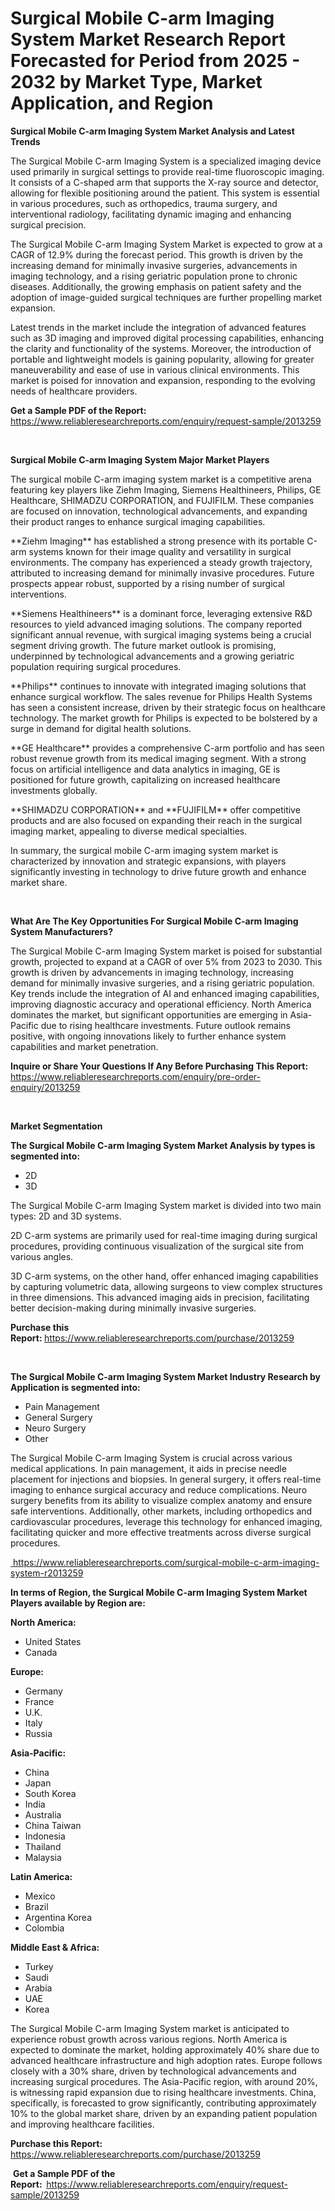 <p><h1>Surgical Mobile C-arm Imaging System Market Research Report Forecasted for Period from 2025 -  2032 by Market Type, Market Application, and Region</h1></p><p><strong>Surgical Mobile C-arm Imaging System Market Analysis and Latest Trends</strong></p>
<p><p>The Surgical Mobile C-arm Imaging System is a specialized imaging device used primarily in surgical settings to provide real-time fluoroscopic imaging. It consists of a C-shaped arm that supports the X-ray source and detector, allowing for flexible positioning around the patient. This system is essential in various procedures, such as orthopedics, trauma surgery, and interventional radiology, facilitating dynamic imaging and enhancing surgical precision.</p><p>The Surgical Mobile C-arm Imaging System Market is expected to grow at a CAGR of 12.9% during the forecast period. This growth is driven by the increasing demand for minimally invasive surgeries, advancements in imaging technology, and a rising geriatric population prone to chronic diseases. Additionally, the growing emphasis on patient safety and the adoption of image-guided surgical techniques are further propelling market expansion. </p><p>Latest trends in the market include the integration of advanced features such as 3D imaging and improved digital processing capabilities, enhancing the clarity and functionality of the systems. Moreover, the introduction of portable and lightweight models is gaining popularity, allowing for greater maneuverability and ease of use in various clinical environments. This market is poised for innovation and expansion, responding to the evolving needs of healthcare providers.</p></p>
<p><strong>Get a Sample PDF of the Report:&nbsp;</strong> <a href="https://www.reliableresearchreports.com/enquiry/request-sample/2013259?utm_campaign=16&utm_medium=2&utm_source=Github&utm_content=ia&utm_term=16042025&utm_id=surgical-mobile-c-arm-imaging-system">https://www.reliableresearchreports.com/enquiry/request-sample/2013259</a></p>
<p>&nbsp;</p>
<p><strong>Surgical Mobile C-arm Imaging System Major Market Players</strong></p>
<p><p>The surgical mobile C-arm imaging system market is a competitive arena featuring key players like Ziehm Imaging, Siemens Healthineers, Philips, GE Healthcare, SHIMADZU CORPORATION, and FUJIFILM. These companies are focused on innovation, technological advancements, and expanding their product ranges to enhance surgical imaging capabilities.</p><p>**Ziehm Imaging** has established a strong presence with its portable C-arm systems known for their image quality and versatility in surgical environments. The company has experienced a steady growth trajectory, attributed to increasing demand for minimally invasive procedures. Future prospects appear robust, supported by a rising number of surgical interventions.</p><p>**Siemens Healthineers** is a dominant force, leveraging extensive R&D resources to yield advanced imaging solutions. The company reported significant annual revenue, with surgical imaging systems being a crucial segment driving growth. The future market outlook is promising, underpinned by technological advancements and a growing geriatric population requiring surgical procedures.</p><p>**Philips** continues to innovate with integrated imaging solutions that enhance surgical workflow. The sales revenue for Philips Health Systems has seen a consistent increase, driven by their strategic focus on healthcare technology. The market growth for Philips is expected to be bolstered by a surge in demand for digital health solutions.</p><p>**GE Healthcare** provides a comprehensive C-arm portfolio and has seen robust revenue growth from its medical imaging segment. With a strong focus on artificial intelligence and data analytics in imaging, GE is positioned for future growth, capitalizing on increased healthcare investments globally.</p><p>**SHIMADZU CORPORATION** and **FUJIFILM** offer competitive products and are also focused on expanding their reach in the surgical imaging market, appealing to diverse medical specialties.</p><p>In summary, the surgical mobile C-arm imaging system market is characterized by innovation and strategic expansions, with players significantly investing in technology to drive future growth and enhance market share.</p></p>
<p>&nbsp;</p>
<p><strong>What Are The Key Opportunities For Surgical Mobile C-arm Imaging System Manufacturers?</strong></p>
<p><p>The Surgical Mobile C-arm Imaging System market is poised for substantial growth, projected to expand at a CAGR of over 5% from 2023 to 2030. This growth is driven by advancements in imaging technology, increasing demand for minimally invasive surgeries, and a rising geriatric population. Key trends include the integration of AI and enhanced imaging capabilities, improving diagnostic accuracy and operational efficiency. North America dominates the market, but significant opportunities are emerging in Asia-Pacific due to rising healthcare investments. Future outlook remains positive, with ongoing innovations likely to further enhance system capabilities and market penetration.</p></p>
<p><strong>Inquire or Share Your Questions If Any Before Purchasing This Report:</strong> <a href="https://www.reliableresearchreports.com/enquiry/pre-order-enquiry/2013259?utm_campaign=16&utm_medium=2&utm_source=Github&utm_content=ia&utm_term=16042025&utm_id=surgical-mobile-c-arm-imaging-system">https://www.reliableresearchreports.com/enquiry/pre-order-enquiry/2013259</a></p>
<p>&nbsp;</p>
<p><strong>Market Segmentation</strong></p>
<p><strong>The Surgical Mobile C-arm Imaging System Market Analysis by types is segmented into:</strong></p>
<p><ul><li>2D</li><li>3D</li></ul></p>
<p><p>The Surgical Mobile C-arm Imaging System market is divided into two main types: 2D and 3D systems. </p><p>2D C-arm systems are primarily used for real-time imaging during surgical procedures, providing continuous visualization of the surgical site from various angles. </p><p>3D C-arm systems, on the other hand, offer enhanced imaging capabilities by capturing volumetric data, allowing surgeons to view complex structures in three dimensions. This advanced imaging aids in precision, facilitating better decision-making during minimally invasive surgeries.</p></p>
<p><strong>Purchase this Report:&nbsp;</strong><a href="https://www.reliableresearchreports.com/purchase/2013259?utm_campaign=16&utm_medium=2&utm_source=Github&utm_content=ia&utm_term=16042025&utm_id=surgical-mobile-c-arm-imaging-system">https://www.reliableresearchreports.com/purchase/2013259</a></p>
<p>&nbsp;</p>
<p><strong>The Surgical Mobile C-arm Imaging System Market Industry Research by Application is segmented into:</strong></p>
<p><ul><li>Pain Management</li><li>General Surgery</li><li>Neuro Surgery</li><li>Other</li></ul></p>
<p><p>The Surgical Mobile C-arm Imaging System is crucial across various medical applications. In pain management, it aids in precise needle placement for injections and biopsies. In general surgery, it offers real-time imaging to enhance surgical accuracy and reduce complications. Neuro surgery benefits from its ability to visualize complex anatomy and ensure safe interventions. Additionally, other markets, including orthopedics and cardiovascular procedures, leverage this technology for enhanced imaging, facilitating quicker and more effective treatments across diverse surgical procedures.</p></p>
<p><a href="https://www.reliableresearchreports.com/surgical-mobile-c-arm-imaging-system-r2013259?utm_campaign=16&utm_medium=2&utm_source=Github&utm_content=ia&utm_term=16042025&utm_id=surgical-mobile-c-arm-imaging-system">&nbsp;https://www.reliableresearchreports.com/surgical-mobile-c-arm-imaging-system-r2013259</a></p>
<p><strong>In terms of Region, the Surgical Mobile C-arm Imaging System Market Players available by Region are:</strong></p>
<p>
    <p> <strong> North America: </strong>
        <ul>
            <li>United States</li>
            <li>Canada</li>
        </ul>
        </p> 
    <p> <strong> Europe: </strong>
        <ul>
            <li>Germany</li>
            <li>France</li>
            <li>U.K.</li>
            <li>Italy</li>
            <li>Russia</li>
        </ul>
        </p> 
    <p> <strong> Asia-Pacific: </strong>
        <ul>
            <li>China</li>
            <li>Japan</li>
            <li>South Korea</li>
            <li>India</li>
            <li>Australia</li>
            <li>China Taiwan</li>
            <li>Indonesia</li>
            <li>Thailand</li>
            <li>Malaysia</li>
        </ul>
        </p> 
    <p> <strong> Latin America: </strong>
        <ul>
            <li>Mexico</li>
            <li>Brazil</li>
            <li>Argentina Korea</li>
            <li>Colombia</li>
        </ul>
        </p> 
    <p> <strong> Middle East & Africa: </strong>
        <ul>
            <li>Turkey</li>
            <li>Saudi</li>
            <li>Arabia</li>
            <li>UAE</li>
            <li>Korea</li>
        </ul>
    </p>
    </p>
<p><p>The Surgical Mobile C-arm Imaging System market is anticipated to experience robust growth across various regions. North America is expected to dominate the market, holding approximately 40% share due to advanced healthcare infrastructure and high adoption rates. Europe follows closely with a 30% share, driven by technological advancements and increasing surgical procedures. The Asia-Pacific region, with around 20%, is witnessing rapid expansion due to rising healthcare investments. China, specifically, is forecasted to grow significantly, contributing approximately 10% to the global market share, driven by an expanding patient population and improving healthcare facilities.</p></p>
<p><strong>Purchase this Report: </strong><a href="https://www.reliableresearchreports.com/purchase/2013259?utm_campaign=16&utm_medium=2&utm_source=Github&utm_content=ia&utm_term=16042025&utm_id=surgical-mobile-c-arm-imaging-system">https://www.reliableresearchreports.com/purchase/2013259</a></p>
<p>&nbsp;<strong>Get a Sample PDF of the Report:&nbsp;&nbsp;</strong><a href="https://www.reliableresearchreports.com/enquiry/request-sample/2013259?utm_campaign=16&utm_medium=2&utm_source=Github&utm_content=ia&utm_term=16042025&utm_id=surgical-mobile-c-arm-imaging-system">https://www.reliableresearchreports.com/enquiry/request-sample/2013259</a></p>
<p><strong></strong></p>
<p><p></p><p></p><p></p></p>